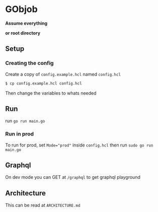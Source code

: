 # GObjob

**Assume everything <MAIN> or root directory**

## Setup

### Creating the config
Create a copy of `config.example.hcl` named `config.hcl`

``` sh
$ cp config.example.hcl config.hcl
```

Then change the variables to whats needed

## Run

run `go run main.go`

### Run in prod

To run for prod, set `Mode="prod"` inside `config.hcl`
then run `sudo go run main.go`

## Graphql 

On dev mode you can GET at `/graphql` to get graphql playground

## Architecture

This can be read at `ARCHITECTURE.md`
